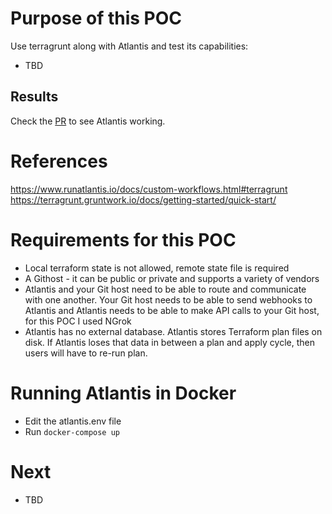 # Purpose of this POC

Use terragrunt along with Atlantis and test its capabilities:
- TBD

## Results

Check the [PR](https://github.com/jefersonlemos/atlantis-playground/pull/3) to see Atlantis working.

# References

https://www.runatlantis.io/docs/custom-workflows.html#terragrunt
https://terragrunt.gruntwork.io/docs/getting-started/quick-start/

# Requirements for this POC

- Local terraform state  is not allowed, remote state file is required
- A Githost - it can be public or private and supports a variety of vendors
- Atlantis and your Git host need to be able to route and communicate with one another. Your Git host needs to be able to send webhooks to Atlantis and Atlantis needs to be able to make API calls to your Git host, for this POC I used NGrok
- Atlantis has no external database. Atlantis stores Terraform plan files on disk. If Atlantis loses that data in between a plan and apply cycle, then users will have to re-run plan.

# Running Atlantis in Docker

- Edit the atlantis.env file
- Run `docker-compose up`

# Next

- TBD

